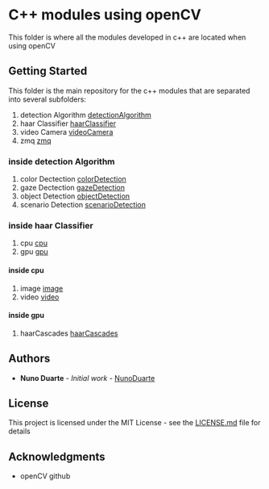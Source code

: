 # C++ modules using openCV

This folder is where all the modules developed in c++ are located when using openCV

## Getting Started

This folder is the main repository for the c++ modules that are separated into several subfolders:
1. detection Algorithm [detectionAlgorithm](https://github.com/NunoDuarte/openCVdevelop/tree/master/cpp/detectionAlgorithm)
2. haar Classifier [haarClassifier](https://github.com/NunoDuarte/openCVdevelop/tree/master/cpp/haarClassifier)
3. video Camera [videoCamera](https://github.com/NunoDuarte/openCVdevelop/tree/master/cpp/videoCamera)
4. zmq [zmq](https://github.com/NunoDuarte/openCVdevelop/tree/master/cpp/zmq)

### inside detection Algorithm
1. color Dectection [colorDetection](https://github.com/NunoDuarte/openCVdevelop/tree/master/cpp/detectionAlgorithm/colorDetection)
2. gaze Dectection [gazeDetection](https://github.com/NunoDuarte/openCVdevelop/tree/master/cpp/detectionAlgorithm/gazeDetection)
3. object Detection [objectDetection](https://github.com/NunoDuarte/openCVdevelop/tree/master/cpp/detectionAlgorithm/objectDetection)
4. scenario Detection [scenarioDetection](https://github.com/NunoDuarte/openCVdevelop/tree/master/cpp/detectionAlgorithm/scenarioDetection)

### inside haar Classifier
1. cpu [cpu](https://github.com/NunoDuarte/openCVdevelop/tree/master/cpp/haarClassifier/cpu)
2. gpu [gpu](https://github.com/NunoDuarte/openCVdevelop/tree/master/cpp/haarClassifier/gpu)

#### inside cpu 
1. image [image](https://github.com/NunoDuarte/openCVdevelop/tree/master/cpp/haarClassifier/cpu/image)
2. video [video](https://github.com/NunoDuarte/openCVdevelop/tree/master/cpp/haarClassifier/cpu/video)

#### inside gpu 
1. haarCascades [haarCascades](https://github.com/NunoDuarte/openCVdevelop/tree/master/cpp/haarClassifier/gpu/haarCascades)

## Authors

* **Nuno Duarte** - *Initial work* - [NunoDuarte](https://github.com/NunoDuarte)


## License

This project is licensed under the MIT License - see the [LICENSE.md](LICENSE.md) file for details

## Acknowledgments

* openCV github
